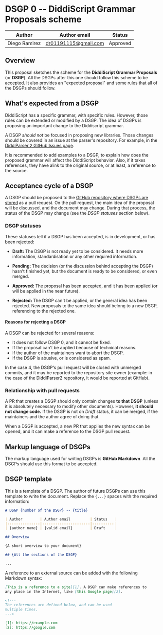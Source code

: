 # DSGP 0 -- DiddiScript Grammar Proposals scheme

| Author        | Author email         | Status   |
|---------------|----------------------|----------|
| Diego Ramirez | dr01191115@gmail.com | Approved |

## Overview

This proposal sketches the scheme for the **DiddiScript Grammar Proposals**
(or **DSGP**). All the DSGPs after this one should follow this scheme to be
accepted. It also provides an "expected proposal" and some rules that all of
the DSGPs should follow.

## What's expected from a DSGP

DiddiScript has a specific grammar, with specific rules. However, those
rules can be extended or modified by a DSGP. The idea of DSGPs is
proposing an important change to the Diddiscript grammar.

A DSGP _should not_ be focused in proposing new libraries. Those
changes should be covered in an issue at the parser's repository.
For example, in the [DiddiParser 2 GitHub Issues page][1].

It is recommended to add examples to a DSGP, to explain how does the
proposed grammar will affect the DiddiScript behavior. Also, if it takes
references, they have alink to the original source, or at least, a reference
to the source.

## Acceptance cycle of a DSGP

A DSGP should be proposed to the [GitHub repository where DSGPs are stored][2] as
a pull request. On the pull request, the main idea of the proposal will
be discussed, and the document may change. During that process, the status of the
DSGP may change (see the _DSGP statuses_ section below).

### DSGP statuses

These statuses tell if a DSGP has been accepted, is in development, or has been
rejected:

- **Draft:** The DSGP is not ready yet to be considered. It needs more information, standardisation
or any other required information.

- **Pending:** The decision (or the discussion behind accepting the DSGP) hasn't finished yet,
but the document is ready to be considered, or even merged.

- **Approved:** The proposal has been accepted, and it has been applied (or will be applied in the
near future).

- **Rejected:** The DSGP can't be applied, or the general idea has been rejected. New proposals to the same
idea should belong to a new DSGP, referencing to the rejected one.

#### Reasons for rejecting a DSGP

A DSGP can be rejected for several reasons:

- It does not follow DSGP 0, and it cannot be fixed.
- If the proposal can't be applied because of technical reasons.
- If the author of the maintainers want to abort the DSGP.
- If the DSGP is abusive, or is considered as spam.

In the case 4, the DSGP's pull request will be closed with unmerged commits, and it may be reported
to the repository site owner (example: in the case of the DiddiParser2 repository, it would be reported at GitHub).

### Relationship with pull requests

A PR that creates a DSGP should only contain changes **to that DSGP** (unless it is absolutely necessary to
modify other documents). However, **it should not change code.** If the DSGP is not on _Draft_ status, it can be
merged, if the maintainers and the author agree of doing that.

When a DSGP is accepted, a new PR that applies the new syntax can be opened, and it can make a reference to the
DSGP pull request.

## Markup language of DSGPs

The markup language used for writing DSGPs is **GitHub Markdown**. All the
DSGPs should use this format to be accepted.

## DSGP template

This is a template of a DSGP. The author of future DSGPs can use this template to
write the document. Replace the `{...}` spaces with the required information:

```markdown
# DSGP {number of the DSGP} -- {title}

| Author        | Author email         | Status   |
|---------------|----------------------|----------|
| {author name} | {valid email}        | Draft    |

## Overview

{A short overview to your document}

## {All the sections of the DSGP}

...
```

A reference to an external source can be added with the following Markdown syntax:

```markdown
[This is a reference to a site][1]. A DSGP can make references to
any place in the Internet, like [this Google page][2].

<!---
The references are defined below, and can be used
multiple times.
--->

[1]: https://example.com
[2]: https://google.com
```

<!--- References --->

[1]: https://github.com/DiddiLeija/diddiparser2/issues
[2]: https://github.com/DiddiLeija/diddiparser2/tree/main/dsgp
